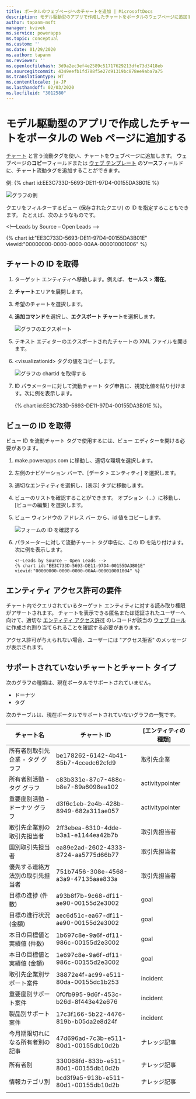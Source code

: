 ```yaml
---
title: ポータルのウェブページへのチャートを追加 | MicrosoftDocs
description: モデル駆動型のアプリで作成したチャートをポータルのウェブページに追加するための手順。
author: tapanm-msft
manager: kvivek
ms.service: powerapps
ms.topic: conceptual
ms.custom: ''
ms.date: 01/29/2020
ms.author: tapanm
ms.reviewer: ''
ms.openlocfilehash: 3d9a2ec3ef4e2589c51717629213dfe73d3418eb
ms.sourcegitcommit: 4349eefb1fd788f5e27d91319bc878ee9aba7a75
ms.translationtype: HT
ms.contentlocale: ja-JP
ms.lasthandoff: 02/03/2020
ms.locfileid: "3012580"
---
```

# <a name="add-a-chart-created-in-a-model-driven-app-to-a-webpage-in-portal"></a>モデル駆動型のアプリで作成したチャートをポータルの Web ページに追加する

[チャート](../liquid/portals-entity-tags.md#chart) と言う流動タグを使い、チャートをウェブページに追加します。 ウェブページの**コピー**フィールドまたは [ウェブ テンプレート](../liquid/store-content-web-templates.md) の**ソース**フィールドに、チャート流動タグを追加することができます。
 
例: {% chart id:EE3C733D-5693-DE11-97D4-00155DA3B01E %}

![グラフの例](../media/dynamics365-chart-example.png "グラフの例")

クエリをフィルターするビュー (保存されたクエリ) の ID を指定することもできます。 たとえば、次のようなものです。

<!—Leads by Source – Open Leads -->

{% chart id:"EE3C733D-5693-DE11-97D4-00155DA3B01E" viewid:"00000000-0000-0000-00AA-000010001006" %}

## <a name="get-the-id-of-a-chart"></a>チャートの ID を取得

1.  ターゲット エンティティへ移動します。例えば、**セールス** > **潜在**。
2.  **チャート**エリアを展開します。
3.  希望のチャートを選択します。
4.  **追加コマンド**を選択し、**エクスポート チャート**を選択します。

    ![グラフのエクスポート](../media/export-dynamics365-chart.png "グラフのエクスポート")

5. テキスト エディターのエクスポートされたチャートの XML ファイルを開きます。
6. \<visualizationid\> タグの値をコピーします。

    ![グラフの chartid を取得する](../media/dynamics365-chart-chartid.png "グラフのグラフ ID を取得する")

7. ID パラメーターに対して流動チャート タグ申告に、視覚化値を貼り付けます。次に例を表示します。

    {% chart id:EE3C733D-5693-DE11-97D4-00155DA3B01E %}。

## <a name="get-the-id-of-a-view"></a>ビューの ID を取得

ビュー ID を流動チャート タグで使用するには、ビュー エディターを開ける必要があります。
 
1. make.powerapps.com に移動し、適切な環境を選択します。
1. 左側のナビゲーション バーで、[データ > エンティティ] を選択します。
1. 適切なエンティティを選択し、[表示] タブに移動します。
1. ビューのリストを確認することができます。 オプション（...）に移動し、[ビューの編集] を選択します。
1. ビュー ウィンドウの アドレス バー から、id 値をコピーします。

    ![フォームの ID を確認する](../media/dynamics365-chart-viewid.png)

1. パラメーターに対して流動チャート タグ申告に、この ID を貼り付けます。次に例を表示します。

    ```
    <!—Leads by Source – Open Leads -->
    {% chart id:"EE3C733D-5693-DE11-97D4-00155DA3B01E" viewid:"00000000-0000-0000-00AA-000010001004" %}
    ```

## <a name="entity-permission-requirement"></a>エンティティ アクセス許可の要件

チャート内でクエリされているターゲット エンティティに対する読み取り権限がアサートされます。 チャートを表示できる匿名または認証されたユーザーへ向けて、適切な [エンティティ アクセス許可](assign-entity-permissions.md) のレコードが該当の [ウェブ ロール](create-web-roles.md) に作成され割り当てられることを確認する必要があります。 
 
アクセス許可が与えられない場合、ユーザーには "アクセス拒否" のメッセージが表示されます。

## <a name="unsupported-charts-and-chart-types"></a>サポートされていないチャートとチャート タイプ

次のグラフの種類は、現在ポータルでサポートされていません。
- ドーナツ
- タグ

次のテーブルは、現在ポータルでサポートされていないグラフの一覧です。

| チャート名                              | チャート ID                             | [エンティティの種類]      |
|-----------------------------------------|--------------------------------------|------------------|
| 所有者別取引先企業 - タグ グラフ           | be178262-6142-4b41-85b7-4ccedc62cfd9 | 取引先企業          |
| 所有者別活動 - タグ グラフ         | c83b331e-87c7-488c-b8e7-89a6098ea102 | activitypointer  |
| 重要度別活動 - ドーナツ グラフ | d3f6c1eb-2e4b-428b-8949-682a311ae057 | activitypointer  |
| 取引先企業別の取引先担当者                     | 2ff3ebea-6310-4dde-b3a1-e1144ea42b7b | 取引先担当者          |
| 国別取引先担当者                     | ea89e2ad-2602-4333-8724-aa5775d66b77 | 取引先担当者          |
| 優先する連絡方法別の取引先担当者    | 751b7456-308e-4568-a3a9-47135aae833a | 取引先担当者          |
| 目標の進捗 (件数)                   | a93b8f7b-9c68-df11-ae90-00155d2e3002 | goal             |
| 目標の進行状況 (金額)                   | aec6d51c-ea67-df11-ae90-00155d2e3002 | goal             |
| 本日の目標値と実績値 (件数)      | 1b697c8e-9a6f-df11-986c-00155d2e3002 | goal             |
| 本日の目標値と実績値 (金額)      | 1e697c8e-9a6f-df11-986c-00155d2e3002 | goal             |
| 取引先企業別サポート案件                        | 38872e4f-ac99-e511-80da-00155dc1b253 | incident         |
| 重要度別サポート案件                       | 0f0fb995-9d6f-453c-b26d-8f443e42e676 | incident         |
| 製品別サポート案件                        | 17c3f166-5b22-4476-819b-b05da2e8d24f | incident         |
| 今月期限切れになる所有者別の記事   | 47d696ad-7c3b-e511-80d1-00155db10d2b | ナレッジ記事 |
| 所有者別                                | 330068fd-833b-e511-80d1-00155db10d2b | ナレッジ記事 |
| 情報カテゴリ別                              | bcd3f9a5-913b-e511-80d1-00155db10d2b | ナレッジ記事 | 
| | |
